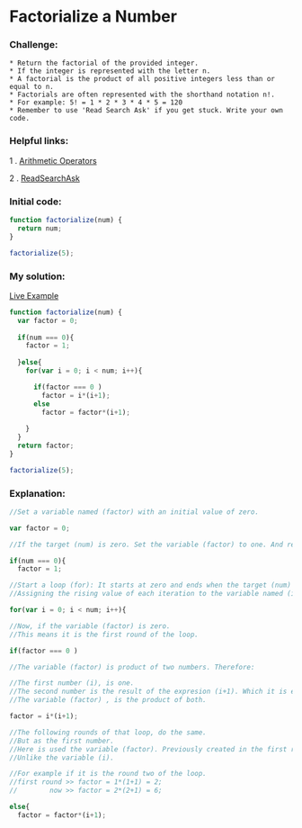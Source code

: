 # Factorialize a Number

### Challenge:

	* Return the factorial of the provided integer.
	* If the integer is represented with the letter n.
	* A factorial is the product of all positive integers less than or equal to n.
	* Factorials are often represented with the shorthand notation n!.
	* For example: 5! = 1 * 2 * 3 * 4 * 5 = 120
	* Remember to use 'Read Search Ask' if you get stuck. Write your own code.

### Helpful links:

  1 . [Arithmetic Operators](https://developer.mozilla.org/en-US/docs/Web/JavaScript/Reference/Operators/Arithmetic_Operators)
  
  2 . [ReadSearchAsk](https://github.com/FreeCodeCamp/freecodecamp/wiki/FreeCodeCamp-Get-Help)
    
### Initial code:

```javascript
function factorialize(num) {
  return num;
}

factorialize(5);
```

### My solution:

[Live Example](https://jsfiddle.net/fininhop/8ghLc06j/)

```javascript
function factorialize(num) {
  var factor = 0;
  
  if(num === 0){
    factor = 1;
  
  }else{
    for(var i = 0; i < num; i++){

      if(factor === 0 )
        factor = i*(i+1);
      else
        factor = factor*(i+1);
      
    }
  }
  return factor;
}

factorialize(5);
```

### Explanation:

```javascript
//Set a variable named (factor) with an initial value of zero.

var factor = 0;
```

```javascript
//If the target (num) is zero. Set the variable (factor) to one. And return it.

if(num === 0){
  factor = 1;
```

```javascript
//Start a loop (for): It starts at zero and ends when the target (num) value is reached.
//Assigning the rising value of each iteration to the variable named (i).

for(var i = 0; i < num; i++){
```

```javascript
//Now, if the variable (factor) is zero.
//This means it is the first round of the loop.

if(factor === 0 )
```

```javascript
//The variable (factor) is product of two numbers. Therefore:

//The first number (i), is one. 
//The second number is the result of the expresion (i+1). Which it is equal to two.  
//The variable (factor) , is the product of both.

factor = i*(i+1);
```

```javascript
//The following rounds of that loop, do the same. 
//But as the first number. 
//Here is used the variable (factor). Previously created in the first round of the loop.
//Unlike the variable (i).

//For example if it is the round two of the loop.
//first round >> factor = 1*(1+1) = 2;
//        now >> factor = 2*(2+1) = 6; 

else{
  factor = factor*(i+1);
```
